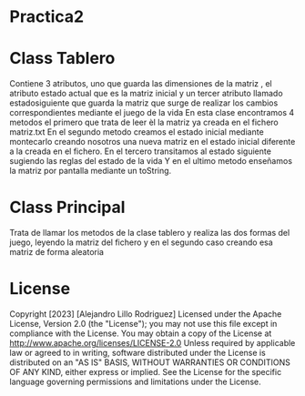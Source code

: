 # Practica2


# Class Tablero
Contiene 3 atributos, uno que guarda las dimensiones de la matriz , el atributo estado actual que es la matriz inicial y un tercer atributo llamado estadosiguiente
que guarda la matriz que surge de realizar los cambios correspondientes mediante el juego de la vida
En esta clase encontramos 4 metodos el primero que trata de leer èl la matriz ya creada en el fichero matriz.txt
En el segundo metodo creamos el estado inicial mediante montecarlo creando nosotros una nueva matriz en el estado inicial diferente a la creada en el fichero.
En el tercero transitamos al estado siguiente sugiendo las reglas del estado de la vida 
Y en el ultimo metodo enseñamos la matriz por pantalla mediante un toString.


# Class Principal
Trata de llamar los metodos de la clase tablero y realiza las dos formas del juego, leyendo la matriz del fichero y en el segundo caso creando esa matriz
de forma aleatoria 

# License
Copyright [2023] [Alejandro Lillo Rodriguez]
        Licensed under the Apache License, Version 2.0 (the "License");
        you may not use this file except in compliance with the License.
        You may obtain a copy of the License at
        http://www.apache.org/licenses/LICENSE-2.0
        Unless required by applicable law or agreed to in writing,
        software distributed under the License is distributed on an
        "AS IS" BASIS, WITHOUT WARRANTIES OR CONDITIONS OF ANY KIND,
        either express or implied. See the License for the specific
        language governing permissions and limitations under the
        License.
